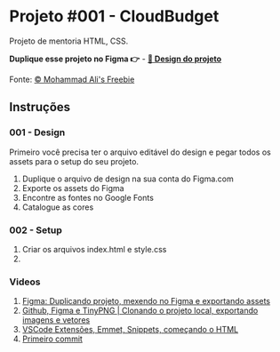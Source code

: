 # Projeto #001 - CloudBudget
Projeto de mentoria HTML, CSS.

**Duplique esse projeto no Figma 👉** - [**🔗 Design do projeto**](https://www.figma.com/file/w7EJICBzH8sZ08Zn9btj2E/Project-001-CloudBudget?node-id=1%3A2)

Fonte:
[© Mohammad Ali's Freebie](https://dribbble.com/shots/8449132-CloudBudget-Business-Landing-Page-Figma-Freebie)

## Instruções

### 001 - Design
Primeiro você precisa ter o arquivo editável do design e pegar todos os assets para o setup do seu projeto.
1. Duplique o arquivo de design na sua conta do Figma.com
2. Exporte os assets do Figma
3. Encontre as fontes no Google Fonts
4. Catalogue as cores

### 002 - Setup
1. Criar os arquivos index.html e style.css
2. 

### Videos
1. [Figma: Duplicando projeto, mexendo no Figma e exportando assets](https://www.loom.com/share/c5f152b3a2e249f19147052c894e91a8)
2. [Github, Figma e TinyPNG | Clonando o projeto local, exportando imagens e vetores](https://www.loom.com/share/65f50ea4400941b9af7dd1c9c3ffb5af)
3. [VSCode Extensões, Emmet, Snippets, começando o HTML](https://www.loom.com/share/eda0e0e79ec74fdfbc79d30ecfa54d65)
4. [Primeiro commit](https://www.loom.com/share/2da8868d7e9c4397b4f4dfa94d5603a7)
